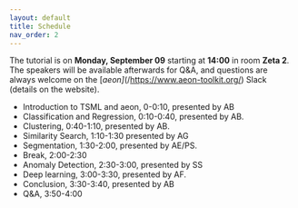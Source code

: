 ```yaml
---
layout: default
title: Schedule
nav_order: 2
---
```


The tutorial is on __Monday, September 09__ starting at __14:00__ in room __Zeta 2__. The speakers will be available afterwards for Q&A, and questions are always welcome on the [_aeon]_(/https://www.aeon-toolkit.org/) Slack (details on the website).

- Introduction to TSML and aeon, 0-0:10, presented by AB
- Classification and Regression, 0:10-0:40, presented by AB.
- Clustering,  0:40-1:10, presented by AB.
- Similarity Search, 1:10-1:30 presented by AG
- Segmentation, 1:30-2:00, presented by AE/PS.
- Break, 2:00-2:30
- Anomaly Detection, 2:30-3:00, presented by SS
- Deep learning, 3:00-3:30, presented by AF.
- Conclusion, 3:30-3:40, presented by AB
- Q&A, 3:50-4:00
